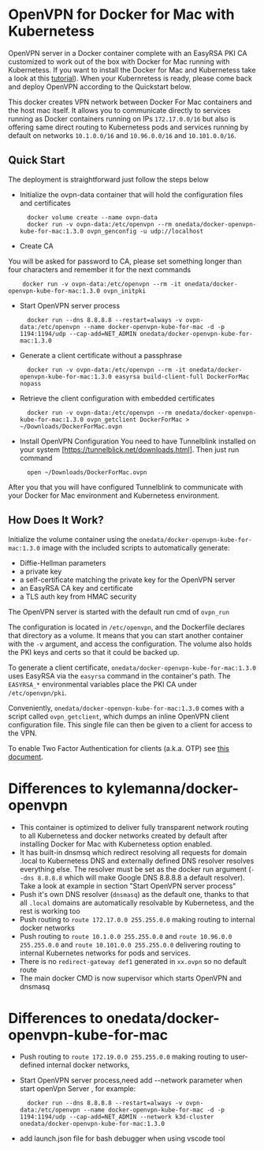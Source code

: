 # OpenVPN for Docker for Mac with Kubernetess

OpenVPN server in a Docker container complete with an EasyRSA PKI CA customized to work out of the box with Docker for Mac running with Kubernetess. If you want to install the Docker for Mac and Kubernetess take a look at this [tutorial](https://rominirani.com/tutorial-getting-started-with-kubernetes-with-docker-on-mac-7f58467203fd)). When your Kubernretess is ready, please come back and deploy OpenVPN according to the Quickstart below. 

This docker creates VPN network between Docker For Mac containers and the host mac itself. It allows you to communicate directly to services running as Docker containers running on IPs `172.17.0.0/16` but also is offering same direct routing to Kubernetess pods and services running by default on networks `10.1.0.0/16` and `10.96.0.0/16` and `10.101.0.0/16`.




## Quick Start
The deployment is straightforward just follow the steps below

* Initialize the ovpn-data container that will hold the configuration files and certificates

        docker volume create --name ovpn-data
        docker run -v ovpn-data:/etc/openvpn --rm onedata/docker-openvpn-kube-for-mac:1.3.0 ovpn_genconfig -u udp://localhost

* Create CA 

You will be asked for password to CA, please set something longer than four characters and remember it for the next commands

        docker run -v ovpn-data:/etc/openvpn --rm -it onedata/docker-openvpn-kube-for-mac:1.3.0 ovpn_initpki


* Start OpenVPN server process

        docker run --dns 8.8.8.8 --restart=always -v ovpn-data:/etc/openvpn --name docker-openvpn-kube-for-mac -d -p 1194:1194/udp --cap-add=NET_ADMIN onedata/docker-openvpn-kube-for-mac:1.3.0


* Generate a client certificate without a passphrase

        docker run -v ovpn-data:/etc/openvpn --rm -it onedata/docker-openvpn-kube-for-mac:1.3.0 easyrsa build-client-full DockerForMac nopass

* Retrieve the client configuration with embedded certificates

        docker run -v ovpn-data:/etc/openvpn --rm onedata/docker-openvpn-kube-for-mac:1.3.0 ovpn_getclient DockerForMac > ~/Downloads/DockerForMac.ovpn

* Install OpenVPN Configuration
You need to have Tunnelblink installed on your system [https://tunnelblick.net/downloads.html].
Then just run command

        open ~/Downloads/DockerForMac.ovpn

After you that you will have configured Tunnelblink to communicate with your Docker for Mac environment and Kubernetess environment. 



## How Does It Work?

Initialize the volume container using the `onedata/docker-openvpn-kube-for-mac:1.3.0` image with the
included scripts to automatically generate:

- Diffie-Hellman parameters
- a private key
- a self-certificate matching the private key for the OpenVPN server
- an EasyRSA CA key and certificate
- a TLS auth key from HMAC security

The OpenVPN server is started with the default run cmd of `ovpn_run`

The configuration is located in `/etc/openvpn`, and the Dockerfile
declares that directory as a volume. It means that you can start another
container with the `-v` argument, and access the configuration.
The volume also holds the PKI keys and certs so that it could be backed up.

To generate a client certificate, `onedata/docker-openvpn-kube-for-mac:1.3.0` uses EasyRSA via the
`easyrsa` command in the container's path.  The `EASYRSA_*` environmental
variables place the PKI CA under `/etc/openvpn/pki`.

Conveniently, `onedata/docker-openvpn-kube-for-mac:1.3.0` comes with a script called `ovpn_getclient`,
which dumps an inline OpenVPN client configuration file.  This single file can
then be given to a client for access to the VPN.

To enable Two Factor Authentication for clients (a.k.a. OTP) see [this document](/docs/otp.md).

# Differences to kylemanna/docker-openvpn
* This container is optimized to deliver fully transparent network routing to all Kubernetess and docker networks created by default after installing Docker for Mac with Kubernetess option enabled.
* It has built-in dnsmsq which redirect resolving all requests for domain .local to Kubernetess DNS and externally defined DNS resolver resolves everything else. The resolver must be set as the docker run argument (`--dns 8.8.8.8` which will make  Google DNS 8.8.8.8 a default resolver). Take a look at example in section  "Start OpenVPN server process"
* Push it's own DNS resolver (`dnsmasq`) as the default one, thanks to that all `.local` domains are automatically resolvable by Kubernetess, and the rest is working too
* Push routing to `route 172.17.0.0 255.255.0.0` making routing to internal docker networks 
* Push routing to `route 10.1.0.0 255.255.0.0` and `route 10.96.0.0 255.255.0.0` and `route 10.101.0.0 255.255.0.0` delivering routing to internal Kubernetes networks for pods and services.
* There is no `redirect-gateway def1` generated in `xx.ovpn` so no default route
* The main docker CMD is now supervisor which starts OpenVPN and dnsmasq
# Differences to onedata/docker-openvpn-kube-for-mac
* Push routing to `route 172.19.0.0 255.255.0.0` making routing to user-defined internal docker networks,
* Start OpenVPN server process,need add --network parameter when start openVpn Server , for example:

        docker run --dns 8.8.8.8 --restart=always -v ovpn-data:/etc/openvpn --name docker-openvpn-kube-for-mac -d -p 1194:1194/udp --cap-add=NET_ADMIN --network k3d-cluster onedata/docker-openvpn-kube-for-mac:1.3.0
* add launch.json file for bash debugger when using vscode tool
  
     

